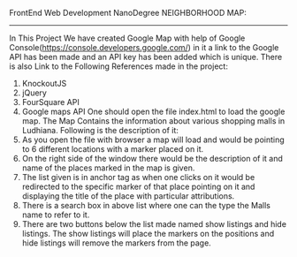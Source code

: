 FrontEnd Web Development
NanoDegree NEIGHBORHOOD MAP:
****************************
In This Project We have created Google Map with help of Google Console(https://console.developers.google.com/) in it a link to the Google API has been made and an API key has been added which is unique.
There is also Link to the Following References made in the project:
1. KnockoutJS
2. jQuery
3. FourSquare API
4. Google maps API
One should open the file index.html to load the google map. The Map Contains the information about various shopping malls in Ludhiana. Following is the description of it:
1. As you open the file with browser a map will load and would be pointing to 6 different locations with a marker placed on it.
2. On the right side of the window there would be the description of it and name of the places marked in the map is given.
3. The list given is in anchor tag as when one clicks on it would be redirected to the specific marker of that place pointing on it and displaying    the title of the place with particular attributions.
4. There is a search box in above list where one can the type the Malls name to refer to it.
5. There are two buttons below the list made named show listings and hide listings. The show listings will place the markers on the positions and hide listings will remove the markers from the page.
